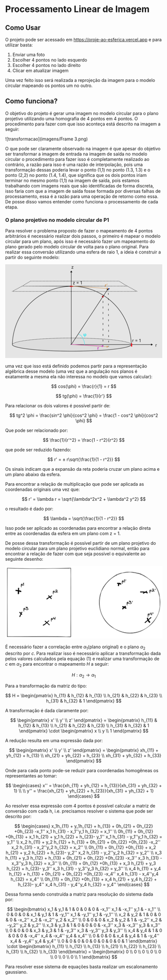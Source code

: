 # Processamento Linear de Imagem

## Como Usar
O projeto pode ser acessado em https://proje-ao-esferica.vercel.app e para utilizar basta:  
1. Enviar uma foto
2. Escolher 4 pontos no lado esquerdo
3. Escolher 4 pontos no lado direito
4. Clicar em atualizar imagem  
  
Uma vez feito isso será realizada a reprojeção da imagem para o modelo circular mapeando os pontos um no outro.  

## Como funciona?  
O objetivo do projeto é gerar uma imagem no modelo circular para o plano projetivo utilizando uma homografia de 4 pontos em 4 pontos. O procedimento para fazer com que isso aconteça está descrito na imagem a seguir:

![transformacao](imagens/Frame 3.png)

O que pode ser claramente observado na imagem é que apesar do objetivo ser transformar a imagem de entrada na imagem de saída no modelo circular o procedimento para fazer isso é completamente realizado ao contrário, a razão para isso é uma razão de interpolação, pois uma transformação dessas poderia levar o ponto (1,1) no ponto (1.3, 1.3) e o ponto (2,2) no ponto (1.4, 1.4), que significa que os dois pontos iriam terminar no mesmo ponto (1,1) na imagem de saída, pois estamos trabalhando com imagens reais que são identificadas de forma discreta, isso faria com que a imagem de saída fosse formada por diversas falhas de processamento, essa é a razão para uma operação de retorno como essa. De posse disso vamos entender como funciona o processamento de cada etapa.  
  
### O plano projetivo no modelo circular de P1

Para resolver o problema proposto de fazer o mapeamento de 4 pontos arbitrários é necessário realizar dois passos, o primeiro é mapear o modelo circular para um plano, após isso é necessário fazer um mapeamento do plano gerado pelo modelo circular de volta para o plano original. Para realizar essa conversão utilizando uma esfera de raio 1, a ideia é construir a partir do seguinte modelo:

![Modelo Circular](imagens/Untitled.png)

uma vez que isso está definido podemos partir para a representação algébrica desse modelo (uma vez que a angulação nos planos é exatamente a mesma ela não interessa no modelo que vamos calcular):

$$
cos(\phi) = \frac{r}{1} = r
$$

$$
tg(\phi) = \frac{1}{r'}
$$

Para relacionar os dois valores é possível partir de:

$$
tg^2 \phi = \frac{sin^2 \phi}{cos^2 \phi} = \frac{1 - cos^2 \phi}{cos^2 \phi}
$$

Que pode ser relacionado por:

$$
\frac{1}{r'^2} = \frac{1 - r^2}{r^2}
$$

que pode ser reduzido fazendo:

$$
r' = ± r\sqrt{\frac{1}{1 - r^2}}
$$

Os sinais indicam que a expansão da reta poderia cruzar um plano acima e um plano abaixo da esfera.

Para encontrar a relação de multiplicação que pode ser aplicada as coordenadas originais uma vez que:

$$
r' = \lambda r = \sqrt{\lambda^2x^2 + \lambda^2 y^2}
$$

o resultado é dado por:

$$
\lambda = \sqrt{\frac{1}{1 - r^2}}
$$

Isso pode ser aplicado as coordenadas para encontrar a relação direta entre as coordenadas da esfera em um plano com z = 1.

De posse dessa transformação é possível partir de um plano projetivo do modelo circular para um plano projetivo euclidiano normal, então para encontrar a relação de fazer com que seja possível o equivalente ao seguinte desenho:

![Reprojecao](imagens/Untitled%201.png)

É necessário fazer a correlação entre $\alpha_1$(plano original) e o plano $\alpha_2$ descrito por $c$. Para realizar isso é necessário aplicar a transformação dada pelos valores calculados pela equação (1) e realizar uma transformação de $c$ em $\alpha_2$ para encontrar o mapeamento $H$ a seguir:

$$
H: \alpha_2 \rightarrow \alpha_1
$$

Para a transformação da matriz do tipo:

$$
H = \begin{pmatrix}
h_{11} & h_{12} & h_{13} \\
h_{21} & h_{22} & h_{23} \\
h_{31} & h_{32} & 1
\end{pmatrix}
$$

A transformação é dada claramente por:

$$
\begin{pmatrix}
x' \\
y' \\
z'
\end{pmatrix} = \begin{pmatrix}
h_{11} & h_{12} & h_{13} \\
h_{21} & h_{22} & h_{23} \\
h_{31} & h_{32} & 1
\end{pmatrix} \cdot
\begin{pmatrix}
x \\
y \\
1
\end{pmatrix}
$$

A redução resulta em uma expressão dada por:

$$
\begin{pmatrix}
x' \\
y' \\
z'
\end{pmatrix} = \begin{pmatrix}
xh_{11} + yh_{12} + h_{13} \\
xh_{21} + yh_{22} + h_{23} \\
xh_{31} + yh_{32} + h_{33}
\end{pmatrix}
$$

Onde para cada ponto pode-se reduzir para coordenadas homogêneas os representantes ao tomar:

$$
\begin{cases}
x'' = \frac{xh_{11} + yh_{12} + h_{13}}{xh_{31} + yh_{32} + 1} \\
\\
y'' = \frac{xh_{21} + yh_{22} + h_{23}}{xh_{31} + yh_{32} + 1}
\end{cases}
$$

Ao resolver essa expressão com 4 pontos é possível calcular a matriz de conversão com cada h, i.e. precisamos resolver o sistema que pode ser descrito por:

$$
\begin{cases}
x_1h_{11} + y_1h_{12} + h_{13} + 0h_{21} + 0h_{22} +0h_{23} -x_1'' x_1 h_{31} - x_1''y_1 h_{32} = x_1'' \\
0h_{11} + 0h_{12} +0h_{13} + x_1 h_{21} + y_1 h_{22} + h_{23}- y_1'' x_1 h_{31} - y_1''y_1 h_{32} = y_1'' \\
x_2 h_{11} + y_2 h_{12} + h_{13} + 0h_{21} + 0h_{22} +0h_{23} -x_2'' x_2 h_{31} - x_2''y_2 h_{32} = x_2'' \\
0h_{11} + 0h_{12} +0h_{13} + x_2 h_{21} + y_2 h_{22} + h_{23}- y_2'' x_2 h_{31} - y_2''y_2 h_{32} = y_2'' \\
x_3 h_{11} + y_3 h_{12} + h_{13} + 0h_{21} + 0h_{22} +0h_{23} -x_3'' x_3 h_{31} - x_3''y_3 h_{32} = x_3'' \\
0h_{11} + 0h_{12} +0h_{13} + x_3 h_{21} + y_3 h_{22} + h_{23}- y_3'' x_3 h_{31} - y_3''y_3 h_{32} = y_3'' \\
x_4 h_{11} + y_4 h_{12} + h_{13} + 0h_{21} + 0h_{22} +0h_{23} -x_4'' x_4 h_{31} - x_4''y_4 h_{32} = x_4'' \\
0h_{11} + 0h_{12} +0h_{13} + x_4 h_{21} + y_4 h_{22} + h_{23}- y_4'' x_4 h_{31} - y_4''y_4 h_{32} = y_4''
\end{cases}
$$

Dessa forma sendo construída a matriz para resolução do sistema dada por:

$$
\begin{bmatrix}
x_1 & y_1 & 1 & 0 & 0 & 0 & -x_1'' x_1 & -x_1'' y_1 & - x_1'' \\
0 & 0 & 0 & x_1 & y_1 & 1 & -y_1'' x_1 & -y_1'' y_1 & -y_1'' \\
x_2 & y_2 & 1 & 0 & 0 & 0 & -x_2'' x_2 & -x_2'' y_2 & x_2'' \\
0 & 0 & 0 & x_2 & y_2 & 1 & -y_2'' x_2 & -y_2'' y_2 & y_2'' \\
x_3 & y_3 & 1 & 0 & 0 & 0 & -x_3'' x_3 & -x_3'' y_3 & x_3'' \\
0 & 0 & 0 & x_3 & y_3 & 1 & -y_3'' x_3 & -y_3'' y_3 & y_3'' \\
x_4 & y_4 & 1 & 0 & 0 & 0 & -x_4'' x_4 & -x_4'' y_4 & x_4'' \\
0 & 0 & 0 & x_4 & y_4 & 1 & -y_4'' x_4 & -y_4'' y_4  & y_4'' \\
0 & 0 & 0 & 0 & 0 & 0 & 0 & 0 & 1
\end{bmatrix} \cdot \begin{bmatrix}
h_{11} \\
h_{12} \\
h_{13} \\
h_{21} \\
h_{22} \\
h_{23} \\
h_{31} \\
h_{32} \\
h_{33}
\end{bmatrix} = 
\begin{bmatrix}
0 \\
0 \\
0 \\
0 \\
0 \\
0 \\
0 \\
0 \\
1
\end{bmatrix}
$$

Para resolver esse sistema de equações basta realizar um escalonamento gaussiano.
